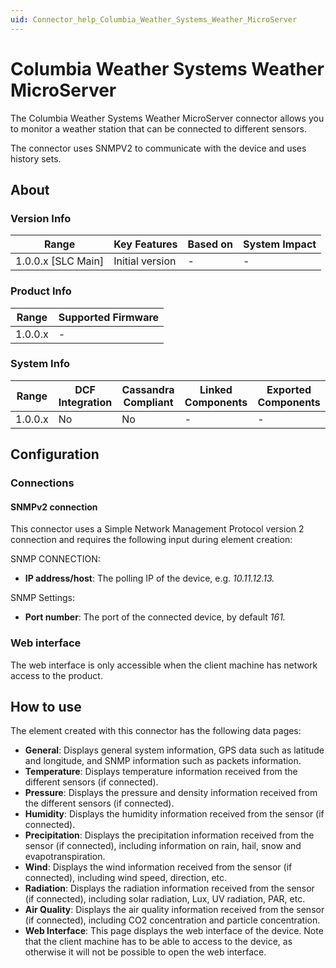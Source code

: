 ```yaml
---
uid: Connector_help_Columbia_Weather_Systems_Weather_MicroServer
---
```


# Columbia Weather Systems Weather MicroServer

The Columbia Weather Systems Weather MicroServer connector allows you to monitor a weather station that can be connected to different sensors.

The connector uses SNMPV2 to communicate with the device and uses history sets.

## About

### Version Info

| **Range**            | **Key Features** | **Based on** | **System Impact** |
|----------------------|------------------|--------------|-------------------|
| 1.0.0.x \[SLC Main\] | Initial version  | \-           | \-                |

### Product Info

| **Range** | **Supported Firmware** |
|-----------|------------------------|
| 1.0.0.x   | \-                     |

### System Info

| **Range** | **DCF Integration** | **Cassandra Compliant** | **Linked Components** | **Exported Components** |
|-----------|---------------------|-------------------------|-----------------------|-------------------------|
| 1.0.0.x   | No                  | No                      | \-                    | \-                      |

## Configuration

### Connections

#### SNMPv2 connection

This connector uses a Simple Network Management Protocol version 2 connection and requires the following input during element creation:

SNMP CONNECTION:

- **IP address/host**: The polling IP of the device, e.g. *10.11.12.13.*

SNMP Settings:

- **Port number**: The port of the connected device, by default *161.*

### Web interface

The web interface is only accessible when the client machine has network access to the product.

## How to use

The element created with this connector has the following data pages:

- **General**: Displays general system information, GPS data such as latitude and longitude, and SNMP information such as packets information.
- **Temperature**: Displays temperature information received from the different sensors (if connected).
- **Pressure**: Displays the pressure and density information received from the different sensors (if connected).
- **Humidity**: Displays the humidity information received from the sensor (if connected).
- **Precipitation**: Displays the precipitation information received from the sensor (if connected), including information on rain, hail, snow and evapotranspiration.
- **Wind**: Displays the wind information received from the sensor (if connected), including wind speed, direction, etc.
- **Radiation**: Displays the radiation information received from the sensor (if connected), including solar radiation, Lux, UV radiation, PAR, etc.
- **Air Quality**: Displays the air quality information received from the sensor (if connected), including CO2 concentration and particle concentration.
- **Web Interface**: This page displays the web interface of the device. Note that the client machine has to be able to access to the device, as otherwise it will not be possible to open the web interface.
